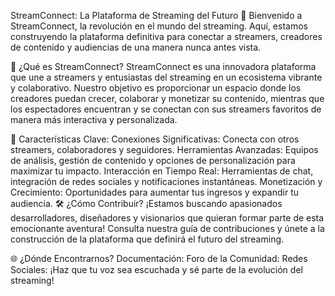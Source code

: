 
StreamConnect: La Plataforma de Streaming del Futuro 🚀
Bienvenido a StreamConnect, la revolución en el mundo del streaming. Aquí, estamos construyendo la plataforma definitiva para conectar a streamers, creadores de contenido y audiencias de una manera nunca antes vista.

🌟 ¿Qué es StreamConnect?
StreamConnect es una innovadora plataforma que une a streamers y entusiastas del streaming en un ecosistema vibrante y colaborativo. Nuestro objetivo es proporcionar un espacio donde los creadores puedan crecer, colaborar y monetizar su contenido, mientras que los espectadores encuentran y se conectan con sus streamers favoritos de manera más interactiva y personalizada.

🔧 Características Clave:
Conexiones Significativas: Conecta con otros streamers, colaboradores y seguidores.
Herramientas Avanzadas: Equipos de análisis, gestión de contenido y opciones de personalización para maximizar tu impacto.
Interacción en Tiempo Real: Herramientas de chat, integración de redes sociales y notificaciones instantáneas.
Monetización y Crecimiento: Oportunidades para aumentar tus ingresos y expandir tu audiencia.
🛠️ ¿Cómo Contribuir?
¡Estamos buscando apasionados desarrolladores, diseñadores y visionarios que quieran formar parte de esta emocionante aventura! Consulta nuestra guía de contribuciones y únete a la construcción de la plataforma que definirá el futuro del streaming.

🌐 ¿Dónde Encontrarnos?
Documentación: 
Foro de la Comunidad: 
Redes Sociales: 
¡Haz que tu voz sea escuchada y sé parte de la evolución del streaming!
